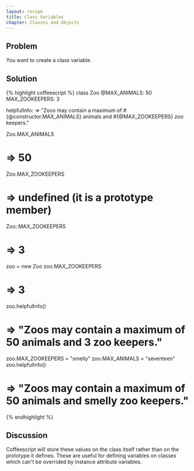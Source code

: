 ```yaml
---
layout: recipe
title: Class Variables
chapter: Classes and Objects
---
```

## Problem

You want to create a class variable.

## Solution

{% highlight coffeescript %}
class Zoo
  @MAX_ANIMALS: 50
  MAX_ZOOKEEPERS: 3
  
  helpfulInfo: =>
    "Zoos may contain a maximum of #{@constructor.MAX_ANIMALS} animals and #{@MAX_ZOOKEEPERS} zoo keepers."

Zoo.MAX_ANIMALS
# => 50

Zoo.MAX_ZOOKEEPERS
# => undefined (it is a prototype member)

Zoo::MAX_ZOOKEEPERS
# => 3

zoo = new Zoo
zoo.MAX_ZOOKEEPERS
# => 3
zoo.helpfulInfo()
# => "Zoos may contain a maximum of 50 animals and 3 zoo keepers."

zoo.MAX_ZOOKEEPERS = "smelly"
zoo.MAX_ANIMALS = "seventeen"
zoo.helpfulInfo()
# => "Zoos may contain a maximum of 50 animals and smelly zoo keepers."
{% endhighlight %}

## Discussion

Coffeescript will store these values on the class itself rather than on the prototype it defines.  These are useful for defining variables on classes which can't be overrided by instance attribute variables.
